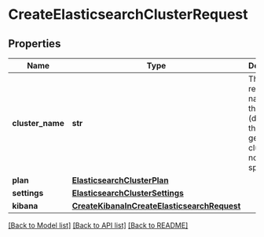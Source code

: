 # CreateElasticsearchClusterRequest

## Properties
Name | Type | Description | Notes
------------ | ------------- | ------------- | -------------
**cluster_name** | **str** | The human readable name for the cluster (defaults to the generated cluster id if not specified) | [optional] 
**plan** | [**ElasticsearchClusterPlan**](ElasticsearchClusterPlan.md) |  | 
**settings** | [**ElasticsearchClusterSettings**](ElasticsearchClusterSettings.md) |  | [optional] 
**kibana** | [**CreateKibanaInCreateElasticsearchRequest**](CreateKibanaInCreateElasticsearchRequest.md) |  | [optional] 

[[Back to Model list]](../README.md#documentation-for-models) [[Back to API list]](../README.md#documentation-for-api-endpoints) [[Back to README]](../README.md)


